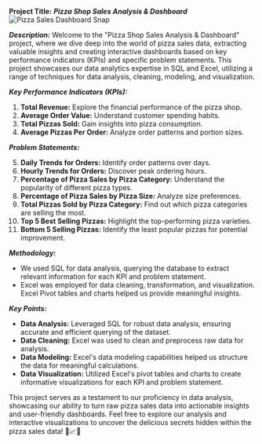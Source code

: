 **Project Title:** ***Pizza Shop Sales Analysis & Dashboard***
![Pizza Sales Dashboard Snap](https://github.com/krishna006S/Data-Analyst-Projects/assets/121119334/38678b2d-b1e8-4991-acb6-4a96e860ff4d)

***Description:***
Welcome to the "Pizza Shop Sales Analysis & Dashboard" project, where we dive deep into the world of pizza sales data, extracting valuable insights and creating interactive dashboards based on key performance indicators (KPIs) and specific problem statements. This project showcases our data analytics expertise in SQL and Excel, utilizing a range of techniques for data analysis, cleaning, modeling, and visualization.

***Key Performance Indicators (KPIs):***
1. **Total Revenue:** Explore the financial performance of the pizza shop.
2. **Average Order Value:** Understand customer spending habits.
3. **Total Pizzas Sold:** Gain insights into pizza consumption.
4. **Average Pizzas Per Order:** Analyze order patterns and portion sizes.

***Problem Statements:***

5. **Daily Trends for Orders:** Identify order patterns over days.
6. **Hourly Trends for Orders:** Discover peak ordering hours.
7. **Percentage of Pizza Sales by Pizza Category:** Understand the popularity of different pizza types.
8. **Percentage of Pizza Sales by Pizza Size:** Analyze size preferences.
9. **Total Pizzas Sold by Pizza Category:** Find out which pizza categories are selling the most.
10. **Top 5 Best Selling Pizzas:** Highlight the top-performing pizza varieties.
11. **Bottom 5 Selling Pizzas:** Identify the least popular pizzas for potential improvement.

***Methodology:***
- We used SQL for data analysis, querying the database to extract relevant information for each KPI and problem statement.
- Excel was employed for data cleaning, transformation, and visualization. Excel Pivot tables and charts helped us provide meaningful insights.

***Key Points:***
- **Data Analysis:** Leveraged SQL for robust data analysis, ensuring accurate and efficient querying of the dataset.
- **Data Cleaning:** Excel was used to clean and preprocess raw data for analysis.
- **Data Modeling:** Excel's data modeling capabilities helped us structure the data for meaningful calculations.
- **Data Visualization:** Utilized Excel's pivot tables and charts to create informative visualizations for each KPI and problem statement.

This project serves as a testament to our proficiency in data analysis, showcasing our ability to turn raw pizza sales data into actionable insights and user-friendly dashboards. Feel free to explore our analysis and interactive visualizations to uncover the delicious secrets hidden within the pizza sales data! 🍕📈💡
